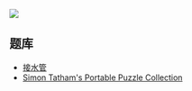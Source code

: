 ![](https://www.chiark.greenend.org.uk/~sgtatham/puzzles/net-web.png)

## 题库
- [接水管](https://cn.puzzle-pipes.com/)
- [Simon Tatham's Portable Puzzle Collection](https://www.chiark.greenend.org.uk/~sgtatham/puzzles/js/net.html)